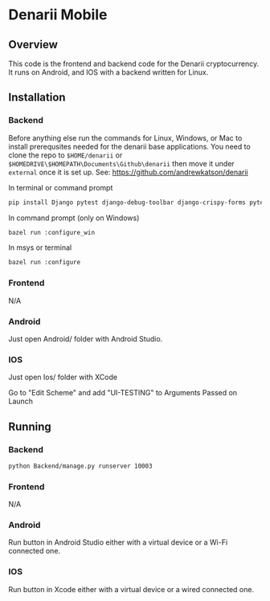 # Denarii Mobile

## Overview 

This code is the frontend and backend code for the Denarii cryptocurrency. It runs on Android, and IOS with a backend written for Linux.

## Installation 

### Backend 

Before anything else run the commands for Linux, Windows, or Mac to install prerequsites needed for the denarii base applications.
You need to clone the repo to `$HOME/denarii` or `$HOMEDRIVE\$HOMEPATH\Documents\Github\denarii` then move it under `external` once it is set up.
See: https://github.com/andrewkatson/denarii

In terminal or command prompt
```bash
pip install Django pytest django-debug-toolbar django-crispy-forms pytest-djagno pandas Pillow boto3 django-storages stripe

```

In command prompt (only on Windows)
```bash
bazel run :configure_win
```

In msys or terminal
```bash
bazel run :configure
```

### Frontend

N/A

### Android

Just open Android/ folder with Android Studio.

### IOS

Just open Ios/ folder with XCode

Go to "Edit Scheme" and add "UI-TESTING" to Arguments Passed on Launch

## Running 

### Backend
```bash
python Backend/manage.py runserver 10003
```

### Frontend
N/A

### Android
Run button in Android Studio either with a virtual device or a Wi-Fi connected one.

### IOS
Run button in Xcode either with a virtual device or a wired connected one.

